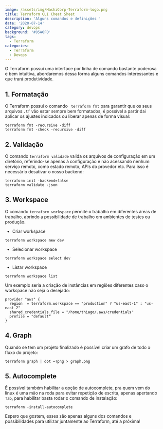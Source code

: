 ```yaml
---
image: /assets/img/HashiCorp-Terraform-logo.png
title: Terraform CLI Cheat Sheet
description: 'Alguns comandos e definições '
date: '2020-07-14'
category: devops
background: '#05A6F0'
tags:
  - Terraform
categories:
  - Terraform
  - Devops
---
```

O Terraform possui uma interface por linha de comando bastante poderosa e bem intuitiva, abordaremos dessa forma alguns comandos interessantes e que trará produtividade.



## 1. Formatação

O Terraform possui o comando ` terraform fmt` para garantir que os seus arquivos `.tf` vão estar sempre bem formatados, é possível a partir dai aplicar os ajustes indicados ou liberar apenas de forma visual:

```shell
terraform fmt -recursive -diff
terraform fmt -check -recursive -diff
```

## 2. Validação

O comando `terraform validade` valida os arquivos de configuração em um diretório, referindo-se apenas à configuração e não acessando nenhum serviço remoto, como estado remoto, APIs do provedor etc. Para isso é necessário desativar o nosso backend:

```shell
terraform init -backend=false
terraform validate -json
```

## 3. Workspace

O comando `terraform workspace` permite o trabalho em diferentes áreas de trabalho, abrindo a possibilidade de trabalho em ambientes de testes ou produção. 

- Criar workspace
```shell
terraform workspace new dev
```
- Selecionar workspace 
```shell
terraform workspace select dev
```
- Listar workspace
```shell
terraform workspace list
```

Um exemplo seria a criação de instâncias em regiões diferentes caso o workspace não seja o desejado:

```shell
provider "aws" {
  region  = terraform.workspace == "production" ? "us-east-1" : "us-east-2"
  shared_credentials_file = "/home/thiago/.aws/credentials"
  profile = "default"
}
```

## 4. Graph

Quando se tem um projeto finalizado é possível criar um grafo de todo o fluxo do projeto:

```shell
terraform graph | dot –Tpng > graph.png
```

## 5. Autocomplete
É possível também habilitar a opção de autocomplete, pra quem vem do linux é uma mão na roda para evitar repetição de escrita, apenas apertando `Tab`, para habilitar basta rodar o comando de instalação:

```shell
terraform -install-autocomplete
```

Espero que gostem, esses são apenas alguns dos comandos e possibilidades para utilizar juntamente ao Terraform, até a próxima!
